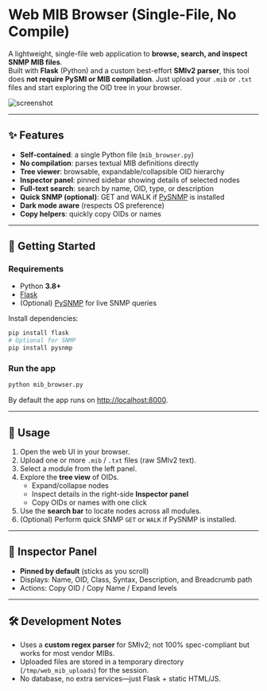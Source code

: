 # Web MIB Browser (Single-File, No Compile)

A lightweight, single-file web application to **browse, search, and inspect SNMP MIB files**.  
Built with **Flask** (Python) and a custom best-effort **SMIv2 parser**, this tool does **not require PySMI or MIB compilation**. Just upload your `.mib` or `.txt` files and start exploring the OID tree in your browser.  

![screenshot](docs/screenshot.png) <!-- replace with an actual screenshot later -->

---

## ✨ Features

- **Self-contained**: a single Python file (`mib_browser.py`)  
- **No compilation**: parses textual MIB definitions directly  
- **Tree viewer**: browsable, expandable/collapsible OID hierarchy  
- **Inspector panel**: pinned sidebar showing details of selected nodes  
- **Full-text search**: search by name, OID, type, or description  
- **Quick SNMP (optional)**: GET and WALK if [PySNMP](https://github.com/etingof/pysnmp) is installed  
- **Dark mode aware** (respects OS preference)  
- **Copy helpers**: quickly copy OIDs or names  

---

## 🚀 Getting Started

### Requirements
- Python **3.8+**
- [Flask](https://flask.palletsprojects.com/)  
- (Optional) [PySNMP](https://github.com/etingof/pysnmp) for live SNMP queries

Install dependencies:

```bash
pip install flask
# Optional for SNMP
pip install pysnmp
```

### Run the app

```bash
python mib_browser.py
```

By default the app runs on [http://localhost:8000](http://localhost:8000).

---

## 📂 Usage

1. Open the web UI in your browser.  
2. Upload one or more `.mib` / `.txt` files (raw SMIv2 text).  
3. Select a module from the left panel.  
4. Explore the **tree view** of OIDs.  
   - Expand/collapse nodes  
   - Inspect details in the right-side **Inspector panel**  
   - Copy OIDs or names with one click  
5. Use the **search bar** to locate nodes across all modules.  
6. (Optional) Perform quick SNMP `GET` or `WALK` if PySNMP is installed.  

---

## 🔎 Inspector Panel

- **Pinned by default** (sticks as you scroll)  
- Displays: Name, OID, Class, Syntax, Description, and Breadcrumb path  
- Actions: Copy OID / Copy Name / Expand levels  

---

## 🛠 Development Notes

- Uses a **custom regex parser** for SMIv2; not 100% spec-compliant but works for most vendor MIBs.  
- Uploaded files are stored in a temporary directory (`/tmp/web_mib_uploads`) for the session.  
- No database, no extra services—just Flask + static HTML/JS.  
